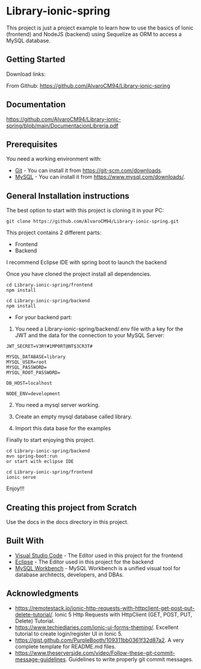# Library-ionic-spring

This project is just a project example to learn how to use the basics of Ionic (frontend) and NodeJS (backend) using Sequelize as ORM to access a MySQL database.

## Getting Started

Download links:

From Github: https://github.com/AlvaroCM94/Library-ionic-spring

## Documentation

https://github.com/AlvaroCM94/Library-ionic-spring/blob/main/DocumentacionLibreria.pdf

## Prerequisites

You need a working environment with:
* [Git](https://git-scm.com) - You can install it from https://git-scm.com/downloads.
* [MySQL](https://www.mysql.com) - You can install it from https://www.mysql.com/downloads/.

## General Installation instructions

The best option to start with this project is cloning it in your PC:

```
git clone https://github.com/AlvaroCM94/Library-ionic-spring.git
```

This project contains 2 different parts:
* Frontend
* Backend 

I recommend Eclipse IDE with spring boot to launch the backend

Once you have cloned the project install all dependencies.

```
cd Library-ionic-spring/frontend
npm install

cd Library-ionic-spring/backend
npm install
```

* For your backend part:
1. You need a Library-ionic-spring/backend/.env file with a key for the JWT and the data for the connection to your MySQL Server:

```
JWT_SECRET=V3RY#1MP0RT@NT$3CR3T#

MYSQL_DATABASE=library
MYSQL_USER=root
MYSQL_PASSWORD=
MYSQL_ROOT_PASSWORD=

DB_HOST=localhost

NODE_ENV=development
```

2. You need a mysql server working.

3. Create an empty mysql database called library.

4. Import this data base for the examples

Finally to start enjoying this project.

```
cd Library-ionic-spring/backend
mvn spring-boot:run
or start with eclipse IDE

cd Library-ionic-spring/frontend
ionic serve
```

Enjoy!!!

## Creating this project from Scratch

Use the docs in the docs directory in this project.

## Built With

* [Visual Studio Code](https://code.visualstudio.com/) - The Editor used in this project for the frontend
* [Eclipse](https://www.eclipse.org/downloads/) - The Editor used in this project for the backend
* [MySQL Workbench](https://www.mysql.com/products/workbench/) - MySQL Workbench is a unified visual tool for database architects, developers, and DBAs.

## Acknowledgments

* https://remotestack.io/ionic-http-requests-with-httpclient-get-post-put-delete-tutorial/. Ionic 5 Http Requests with HttpClient (GET, POST, PUT, Delete) Tutorial.
* https://www.techiediaries.com/ionic-ui-forms-theming/. Excellent tutorial to create login/register UI in Ionic 5.
* https://gist.github.com/PurpleBooth/109311bb0361f32d87a2. A very complete template for README.md files.
* https://www.theserverside.com/video/Follow-these-git-commit-message-guidelines. Guidelines to write properly git commit messages.
